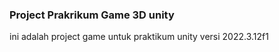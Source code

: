 ### Project Prakrikum Game 3D unity ###
ini adalah project game untuk praktikum unity versi 2022.3.12f1
